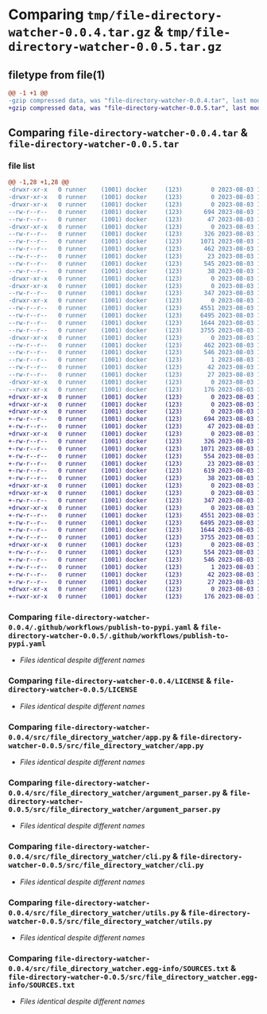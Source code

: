 # Comparing `tmp/file-directory-watcher-0.0.4.tar.gz` & `tmp/file-directory-watcher-0.0.5.tar.gz`

## filetype from file(1)

```diff
@@ -1 +1 @@
-gzip compressed data, was "file-directory-watcher-0.0.4.tar", last modified: Thu Aug  3 19:36:43 2023, max compression
+gzip compressed data, was "file-directory-watcher-0.0.5.tar", last modified: Thu Aug  3 19:40:27 2023, max compression
```

## Comparing `file-directory-watcher-0.0.4.tar` & `file-directory-watcher-0.0.5.tar`

### file list

```diff
@@ -1,28 +1,28 @@
-drwxr-xr-x   0 runner    (1001) docker     (123)        0 2023-08-03 19:36:43.037657 file-directory-watcher-0.0.4/
-drwxr-xr-x   0 runner    (1001) docker     (123)        0 2023-08-03 19:36:43.033656 file-directory-watcher-0.0.4/.github/
-drwxr-xr-x   0 runner    (1001) docker     (123)        0 2023-08-03 19:36:43.033656 file-directory-watcher-0.0.4/.github/workflows/
--rw-r--r--   0 runner    (1001) docker     (123)      694 2023-08-03 19:36:25.000000 file-directory-watcher-0.0.4/.github/workflows/publish-to-pypi.yaml
--rw-r--r--   0 runner    (1001) docker     (123)       47 2023-08-03 19:36:25.000000 file-directory-watcher-0.0.4/.gitignore
-drwxr-xr-x   0 runner    (1001) docker     (123)        0 2023-08-03 19:36:43.033656 file-directory-watcher-0.0.4/.vscode/
--rw-r--r--   0 runner    (1001) docker     (123)      326 2023-08-03 19:36:25.000000 file-directory-watcher-0.0.4/.vscode/launch.json
--rw-r--r--   0 runner    (1001) docker     (123)     1071 2023-08-03 19:36:25.000000 file-directory-watcher-0.0.4/LICENSE
--rw-r--r--   0 runner    (1001) docker     (123)      462 2023-08-03 19:36:43.033656 file-directory-watcher-0.0.4/PKG-INFO
--rw-r--r--   0 runner    (1001) docker     (123)       23 2023-08-03 19:36:25.000000 file-directory-watcher-0.0.4/README.md
--rw-r--r--   0 runner    (1001) docker     (123)      545 2023-08-03 19:36:25.000000 file-directory-watcher-0.0.4/pyproject.toml
--rw-r--r--   0 runner    (1001) docker     (123)       38 2023-08-03 19:36:43.037657 file-directory-watcher-0.0.4/setup.cfg
-drwxr-xr-x   0 runner    (1001) docker     (123)        0 2023-08-03 19:36:43.033656 file-directory-watcher-0.0.4/src/
-drwxr-xr-x   0 runner    (1001) docker     (123)        0 2023-08-03 19:36:43.033656 file-directory-watcher-0.0.4/src/fdw/
--rw-r--r--   0 runner    (1001) docker     (123)      347 2023-08-03 19:36:25.000000 file-directory-watcher-0.0.4/src/fdw/__main__.py
-drwxr-xr-x   0 runner    (1001) docker     (123)        0 2023-08-03 19:36:43.033656 file-directory-watcher-0.0.4/src/file_directory_watcher/
--rw-r--r--   0 runner    (1001) docker     (123)     4551 2023-08-03 19:36:25.000000 file-directory-watcher-0.0.4/src/file_directory_watcher/app.py
--rw-r--r--   0 runner    (1001) docker     (123)     6495 2023-08-03 19:36:25.000000 file-directory-watcher-0.0.4/src/file_directory_watcher/argument_parser.py
--rw-r--r--   0 runner    (1001) docker     (123)     1644 2023-08-03 19:36:25.000000 file-directory-watcher-0.0.4/src/file_directory_watcher/cli.py
--rw-r--r--   0 runner    (1001) docker     (123)     3755 2023-08-03 19:36:25.000000 file-directory-watcher-0.0.4/src/file_directory_watcher/utils.py
-drwxr-xr-x   0 runner    (1001) docker     (123)        0 2023-08-03 19:36:43.033656 file-directory-watcher-0.0.4/src/file_directory_watcher.egg-info/
--rw-r--r--   0 runner    (1001) docker     (123)      462 2023-08-03 19:36:43.000000 file-directory-watcher-0.0.4/src/file_directory_watcher.egg-info/PKG-INFO
--rw-r--r--   0 runner    (1001) docker     (123)      546 2023-08-03 19:36:43.000000 file-directory-watcher-0.0.4/src/file_directory_watcher.egg-info/SOURCES.txt
--rw-r--r--   0 runner    (1001) docker     (123)        1 2023-08-03 19:36:43.000000 file-directory-watcher-0.0.4/src/file_directory_watcher.egg-info/dependency_links.txt
--rw-r--r--   0 runner    (1001) docker     (123)       42 2023-08-03 19:36:43.000000 file-directory-watcher-0.0.4/src/file_directory_watcher.egg-info/entry_points.txt
--rw-r--r--   0 runner    (1001) docker     (123)       27 2023-08-03 19:36:43.000000 file-directory-watcher-0.0.4/src/file_directory_watcher.egg-info/top_level.txt
-drwxr-xr-x   0 runner    (1001) docker     (123)        0 2023-08-03 19:36:43.033656 file-directory-watcher-0.0.4/tools/
--rwxr-xr-x   0 runner    (1001) docker     (123)      176 2023-08-03 19:36:25.000000 file-directory-watcher-0.0.4/tools/reinstall.bash
+drwxr-xr-x   0 runner    (1001) docker     (123)        0 2023-08-03 19:40:27.578551 file-directory-watcher-0.0.5/
+drwxr-xr-x   0 runner    (1001) docker     (123)        0 2023-08-03 19:40:27.574551 file-directory-watcher-0.0.5/.github/
+drwxr-xr-x   0 runner    (1001) docker     (123)        0 2023-08-03 19:40:27.574551 file-directory-watcher-0.0.5/.github/workflows/
+-rw-r--r--   0 runner    (1001) docker     (123)      694 2023-08-03 19:40:10.000000 file-directory-watcher-0.0.5/.github/workflows/publish-to-pypi.yaml
+-rw-r--r--   0 runner    (1001) docker     (123)       47 2023-08-03 19:40:10.000000 file-directory-watcher-0.0.5/.gitignore
+drwxr-xr-x   0 runner    (1001) docker     (123)        0 2023-08-03 19:40:27.574551 file-directory-watcher-0.0.5/.vscode/
+-rw-r--r--   0 runner    (1001) docker     (123)      326 2023-08-03 19:40:10.000000 file-directory-watcher-0.0.5/.vscode/launch.json
+-rw-r--r--   0 runner    (1001) docker     (123)     1071 2023-08-03 19:40:10.000000 file-directory-watcher-0.0.5/LICENSE
+-rw-r--r--   0 runner    (1001) docker     (123)      554 2023-08-03 19:40:27.578551 file-directory-watcher-0.0.5/PKG-INFO
+-rw-r--r--   0 runner    (1001) docker     (123)       23 2023-08-03 19:40:10.000000 file-directory-watcher-0.0.5/README.md
+-rw-r--r--   0 runner    (1001) docker     (123)      619 2023-08-03 19:40:10.000000 file-directory-watcher-0.0.5/pyproject.toml
+-rw-r--r--   0 runner    (1001) docker     (123)       38 2023-08-03 19:40:27.578551 file-directory-watcher-0.0.5/setup.cfg
+drwxr-xr-x   0 runner    (1001) docker     (123)        0 2023-08-03 19:40:27.574551 file-directory-watcher-0.0.5/src/
+drwxr-xr-x   0 runner    (1001) docker     (123)        0 2023-08-03 19:40:27.574551 file-directory-watcher-0.0.5/src/fdw/
+-rw-r--r--   0 runner    (1001) docker     (123)      347 2023-08-03 19:40:10.000000 file-directory-watcher-0.0.5/src/fdw/__main__.py
+drwxr-xr-x   0 runner    (1001) docker     (123)        0 2023-08-03 19:40:27.574551 file-directory-watcher-0.0.5/src/file_directory_watcher/
+-rw-r--r--   0 runner    (1001) docker     (123)     4551 2023-08-03 19:40:10.000000 file-directory-watcher-0.0.5/src/file_directory_watcher/app.py
+-rw-r--r--   0 runner    (1001) docker     (123)     6495 2023-08-03 19:40:10.000000 file-directory-watcher-0.0.5/src/file_directory_watcher/argument_parser.py
+-rw-r--r--   0 runner    (1001) docker     (123)     1644 2023-08-03 19:40:10.000000 file-directory-watcher-0.0.5/src/file_directory_watcher/cli.py
+-rw-r--r--   0 runner    (1001) docker     (123)     3755 2023-08-03 19:40:10.000000 file-directory-watcher-0.0.5/src/file_directory_watcher/utils.py
+drwxr-xr-x   0 runner    (1001) docker     (123)        0 2023-08-03 19:40:27.578551 file-directory-watcher-0.0.5/src/file_directory_watcher.egg-info/
+-rw-r--r--   0 runner    (1001) docker     (123)      554 2023-08-03 19:40:27.000000 file-directory-watcher-0.0.5/src/file_directory_watcher.egg-info/PKG-INFO
+-rw-r--r--   0 runner    (1001) docker     (123)      546 2023-08-03 19:40:27.000000 file-directory-watcher-0.0.5/src/file_directory_watcher.egg-info/SOURCES.txt
+-rw-r--r--   0 runner    (1001) docker     (123)        1 2023-08-03 19:40:27.000000 file-directory-watcher-0.0.5/src/file_directory_watcher.egg-info/dependency_links.txt
+-rw-r--r--   0 runner    (1001) docker     (123)       42 2023-08-03 19:40:27.000000 file-directory-watcher-0.0.5/src/file_directory_watcher.egg-info/entry_points.txt
+-rw-r--r--   0 runner    (1001) docker     (123)       27 2023-08-03 19:40:27.000000 file-directory-watcher-0.0.5/src/file_directory_watcher.egg-info/top_level.txt
+drwxr-xr-x   0 runner    (1001) docker     (123)        0 2023-08-03 19:40:27.578551 file-directory-watcher-0.0.5/tools/
+-rwxr-xr-x   0 runner    (1001) docker     (123)      176 2023-08-03 19:40:10.000000 file-directory-watcher-0.0.5/tools/reinstall.bash
```

### Comparing `file-directory-watcher-0.0.4/.github/workflows/publish-to-pypi.yaml` & `file-directory-watcher-0.0.5/.github/workflows/publish-to-pypi.yaml`

 * *Files identical despite different names*

### Comparing `file-directory-watcher-0.0.4/LICENSE` & `file-directory-watcher-0.0.5/LICENSE`

 * *Files identical despite different names*

### Comparing `file-directory-watcher-0.0.4/src/file_directory_watcher/app.py` & `file-directory-watcher-0.0.5/src/file_directory_watcher/app.py`

 * *Files identical despite different names*

### Comparing `file-directory-watcher-0.0.4/src/file_directory_watcher/argument_parser.py` & `file-directory-watcher-0.0.5/src/file_directory_watcher/argument_parser.py`

 * *Files identical despite different names*

### Comparing `file-directory-watcher-0.0.4/src/file_directory_watcher/cli.py` & `file-directory-watcher-0.0.5/src/file_directory_watcher/cli.py`

 * *Files identical despite different names*

### Comparing `file-directory-watcher-0.0.4/src/file_directory_watcher/utils.py` & `file-directory-watcher-0.0.5/src/file_directory_watcher/utils.py`

 * *Files identical despite different names*

### Comparing `file-directory-watcher-0.0.4/src/file_directory_watcher.egg-info/SOURCES.txt` & `file-directory-watcher-0.0.5/src/file_directory_watcher.egg-info/SOURCES.txt`

 * *Files identical despite different names*

